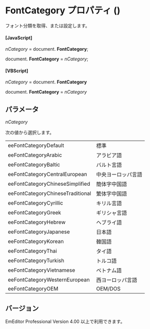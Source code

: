 # FontCategory プロパティ ()

フォント分類を取得、または設定します。

#### \[JavaScript\]

_nCategory_ = document. **FontCategory**;

document. **FontCategory** = _nCategory_;

#### \[VBScript\]

_nCategory_ = document. **FontCategory**

document. **FontCategory** = _nCategory_

## パラメータ

_nCategory_

次の値から選択します。

|     |     |
| --- | --- |
| eeFontCategoryDefault | 標準 |
| eeFontCategoryArabic | アラビア語 |
| eeFontCategoryBaltic | バルト言語 |
| eeFontCategoryCentralEuropean | 中央ヨーロッパ言語 |
| eeFontCategoryChineseSimplified | 簡体字中国語 |
| eeFontCategoryChineseTraditional | 繁体字中国語 |
| eeFontCategoryCyrillic | キリル言語 |
| eeFontCategoryGreek | ギリシャ言語 |
| eeFontCategoryHebrew | ヘブライ語 |
| eeFontCategoryJapanese | 日本語 |
| eeFontCategoryKorean | 韓国語 |
| eeFontCategoryThai | タイ語 |
| eeFontCategoryTurkish | トルコ語 |
| eeFontCategoryVietnamese | ベトナム語 |
| eeFontCategoryWesternEuropean | 西ヨーロッパ言語 |
| eeFontCategoryOEM | OEM/DOS |

## バージョン

EmEditor Professional Version 4.00 以上で利用できます。
